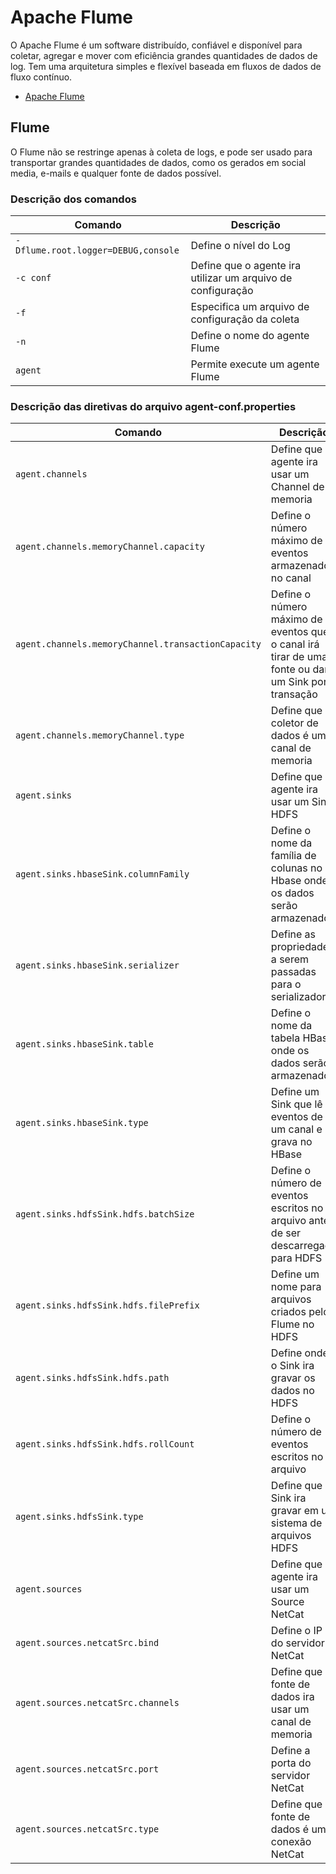 # Apache Flume
O Apache Flume é um software distribuído, confiável e disponível para coletar, agregar e mover com eficiência grandes quantidades de dados de log. Tem uma arquitetura simples e flexível baseada em fluxos de dados de fluxo contínuo.

- [Apache Flume](https://flume.apache.org/)

## Flume
O Flume não se restringe apenas à coleta de logs, e pode ser usado para transportar grandes quantidades de dados, como os gerados em social media, e-mails e qualquer fonte de dados possível.

### Descrição dos comandos

| Comando      | Descrição     |
| ------------ | ------------- |
| `-Dflume.root.logger=DEBUG,console` | Define o nível do Log |
| `-c conf` | Define que o agente ira utilizar um arquivo de configuração |
| `-f` | Especifica um arquivo de configuração da coleta |
| `-n` | Define o nome do agente Flume |
| `agent` | Permite execute um agente Flume |

### Descrição das diretivas do arquivo agent-conf.properties

| Comando      | Descrição     |
| ------------ | ------------- |
| `agent.channels` | Define que o agente ira usar um Channel de memoria |
| `agent.channels.memoryChannel.capacity` | Define o número máximo de eventos armazenados no canal |
| `agent.channels.memoryChannel.transactionCapacity` | Define o número máximo de eventos que o canal irá tirar de uma fonte ou dar a um Sink por transação |
| `agent.channels.memoryChannel.type` | Define que o coletor de dados é um canal de memoria |
| `agent.sinks` | Define que o agente ira usar um Sink HDFS |
| `agent.sinks.hbaseSink.columnFamily` | Define o nome da família de colunas no Hbase onde os dados serão armazenados |
| `agent.sinks.hbaseSink.serializer` | Define as propriedades a serem passadas para o serializador |
| `agent.sinks.hbaseSink.table` | Define o nome da tabela HBase onde os dados serão armazenados |
| `agent.sinks.hbaseSink.type` | Define um Sink que lê eventos de um canal e os grava no HBase |
| `agent.sinks.hdfsSink.hdfs.batchSize` | Define o número de eventos escritos no arquivo antes de ser descarregado para HDFS |
| `agent.sinks.hdfsSink.hdfs.filePrefix` | Define um nome para arquivos criados pelo Flume no HDFS |
| `agent.sinks.hdfsSink.hdfs.path` | Define onde o Sink ira gravar os dados no HDFS |
| `agent.sinks.hdfsSink.hdfs.rollCount` | Define o número de eventos escritos no arquivo |
| `agent.sinks.hdfsSink.type` | Define que o Sink ira gravar em um sistema de arquivos HDFS |
| `agent.sources` | Define que o agente ira usar um Source NetCat |
| `agent.sources.netcatSrc.bind` | Define o IP do servidor NetCat |
| `agent.sources.netcatSrc.channels` | Define que a fonte de dados ira usar um canal de memoria |
| `agent.sources.netcatSrc.port` | Define a porta do servidor NetCat |
| `agent.sources.netcatSrc.type` | Define que a fonte de dados é uma conexão NetCat |